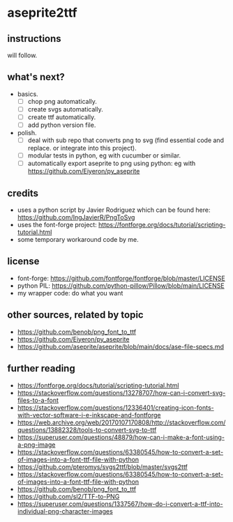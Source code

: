 # aseprite2ttf

## instructions 

will follow.

## what's next?

 - basics.
   - [ ] chop png automatically.
   - [ ] create svgs automatically.
   - [ ] create ttf automatically.
   - [ ] add python version file.

 - polish.
   - [ ] deal with sub repo that converts png to svg (find essential code and replace. or integrate into this project).
   - [ ] modular tests in python, eg with cucumber or similar.
   - [ ] automatically export aseprite to png using python: eg with https://github.com/Eiyeron/py_aseprite

## credits

 - uses a python script by Javier Rodriguez which can be found here: https://github.com/IngJavierR/PngToSvg
 - uses the font-forge project: https://fontforge.org/docs/tutorial/scripting-tutorial.html
 - some temporary workaround code by me.

## license

 - font-forge: https://github.com/fontforge/fontforge/blob/master/LICENSE
 - python PIL: https://github.com/python-pillow/Pillow/blob/main/LICENSE
 - my wrapper code: do what you want

## other sources, related by topic

 - https://github.com/benob/png_font_to_ttf
 - https://github.com/Eiyeron/py_aseprite
 - https://github.com/aseprite/aseprite/blob/main/docs/ase-file-specs.md

## further reading

 - https://fontforge.org/docs/tutorial/scripting-tutorial.html
 - https://stackoverflow.com/questions/13278707/how-can-i-convert-svg-files-to-a-font
 - https://stackoverflow.com/questions/12336401/creating-icon-fonts-with-vector-software-i-e-inkscape-and-fontforge
 - https://web.archive.org/web/20170107170808/http://stackoverflow.com/questions/13882328/tools-to-convert-svg-to-ttf
 - https://superuser.com/questions/48879/how-can-i-make-a-font-using-a-png-image
 - https://stackoverflow.com/questions/63380545/how-to-convert-a-set-of-images-into-a-font-ttf-file-with-python
 - https://github.com/pteromys/svgs2ttf/blob/master/svgs2ttf
 - https://stackoverflow.com/questions/63380545/how-to-convert-a-set-of-images-into-a-font-ttf-file-with-python
 - https://github.com/benob/png_font_to_ttf
 - https://github.com/sl2/TTF-to-PNG
 - https://superuser.com/questions/1337567/how-do-i-convert-a-ttf-into-individual-png-character-images

